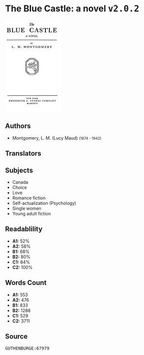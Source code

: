 # The Blue Castle: a novel <kbd>v2.0.2</kbd>

![](./cover.medium.jpg "")

## Authors


 - Montgomery, L. M. (Lucy Maud) <small>(1874 - 1942)</small>

## Translators



## Subjects


 - Canada
 - Choice
 - Love
 - Romance fiction
 - Self-actualization (Psychology)
 - Single women
 - Young adult fiction

## Readablility


 - **A1:** 52%
 - **A2:** 58%
 - **B1:** 68%
 - **B2:** 80%
 - **C1:** 84%
 - **C2:** 100%

## Words Count


 - **A1:** 553
 - **A2:** 476
 - **B1:** 833
 - **B2:** 1288
 - **C1:** 529
 - **C2:** 3711

## Source


<kbd>GUTHENBURGE:67979</kbd>
